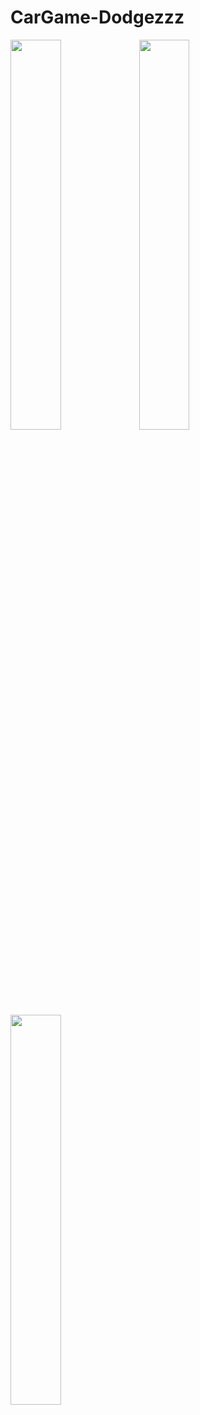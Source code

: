 # CarGame-Dodgezzz


<p float="left">
<img src="https://user-images.githubusercontent.com/55544024/230623228-53e0b037-ba12-4665-993c-ef5c9d83daa3.png" width="40%">
<img src="https://user-images.githubusercontent.com/55544024/230623239-209f16c5-a428-4e3e-a450-04e945a66ce0.png" width="40%">
<img src="https://user-images.githubusercontent.com/55544024/230623733-45e0a0b7-cfa2-4529-8dde-547aef48f828.png" width="40%">
</p>

